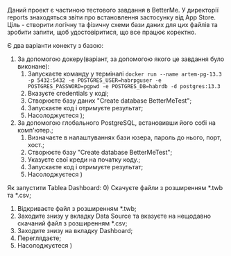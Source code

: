 Даний проект є частиною тестового завдання в BetterMe.
У директорії reports знаходяться звіти про встановлення застосунку від App Store.
Ціль - створити логічну та фізичну схеми бази даних для цих файлів та зробити 
запити, щоб удостовіритися, що все працює коректно.

Є два варіанти конекту з базою:
1) За допомогою докеру(варіант, за допомогою якого це завдання було виконане):
    1. Запускаєте команду у терміналі ```docker run --name artem-pg-13.3 -p 5432:5432 -e POSTGRES_USER=habrpguser -e POSTGRES_PASSWORD=pgpwd -e POSTGRES_DB=habrdb -d postgres:13.3```
    2. Вказуєте credentials у коді;
    3. Створюєте базу даних "Create database BetterMeTest";
    4. Запускаєте код і отримуєте результат;
    5. Насолоджуєтеся );
2) За допомогою глобального PostgreSQL, встановивши його собі на комп'ютер.;
    1. Визначаєте в налаштуваннях бази юзера, пароль до нього, порт, хост.;
    2. Створюєте базу "Create database BetterMeTest";
    3. Указуєте свої креди на початку коду.;
    4. Запускаєте код і отримуєте результат;
    5. Насолоджуєтеся )
    
Як запустити Tablea Dashboard:
0) Скачуєте файли з розширенням *.twb та *.csv;
1) Відкриваєте файл з розширенням *.twb;
2) Заходите знизу у вкладку Data Source та вказуєте на нещодавно скачаний файл з розширенням *.csv;
3) Заходите знизу на вкладку Dashboard;
4) Переглядаєте;
5) Насолоджуєтеся )

